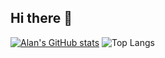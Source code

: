 ## Hi there 👋

<!--
**SJAlanA/SJAlanA** is a ✨ _special_ ✨ repository because its `README.md` (this file) appears on your GitHub profile.

Here are some ideas to get you started:

- 🔭 I’m currently working on ...
- 🌱 I’m currently learning ...
- 👯 I’m looking to collaborate on ...
- 🤔 I’m looking for help with ...
- 💬 Ask me about ...
- 📫 How to reach me: ...
- 😄 Pronouns: ...
- ⚡ Fun fact: ...
-->

[![Alan's GitHub stats](https://github-readme-stats.vercel.app/api?username=SJAlanA&hide_rank=true)](https://github.com/SJAlanA/github-readme-stats)
![Top Langs](https://github-readme-stats.vercel.app/api/top-langs/?username=SJAlanA&layout=compact)
